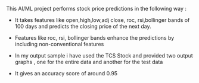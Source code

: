 This AI/ML project performs stock price predictions in the following way :

- It takes features like open,high,low,adj close, roc, rsi,bollinger bands of 100 days and predicts the closing price of the next day.

- Features like roc, rsi, bollinger bands enhance the predictions by including non-conventional features

- In my output sample i have used the TCS Stock and provided two output graphs , one for the entire data and another for the test data

- It gives an accuracy score of around 0.95
